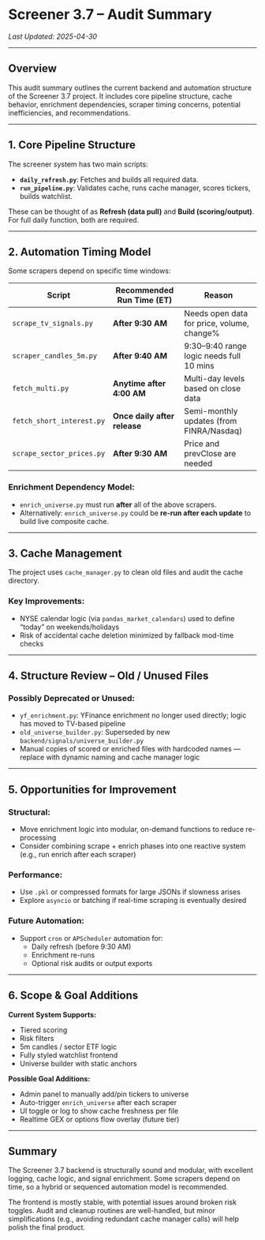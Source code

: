 # Screener 3.7 – Audit Summary
_Last Updated: 2025-04-30_

---

## Overview

This audit summary outlines the current backend and automation structure of the Screener 3.7 project. It includes core pipeline structure, cache behavior, enrichment dependencies, scraper timing concerns, potential inefficiencies, and recommendations.

---

## 1. Core Pipeline Structure

The screener system has two main scripts:

- **`daily_refresh.py`**: Fetches and builds all required data.
- **`run_pipeline.py`**: Validates cache, runs cache manager, scores tickers, builds watchlist.

These can be thought of as **Refresh (data pull)** and **Build (scoring/output)**. For full daily function, both are required.

---

## 2. Automation Timing Model

Some scrapers depend on specific time windows:

| Script                        | Recommended Run Time (ET) | Reason |
|------------------------------|----------------------------|--------|
| `scrape_tv_signals.py`       | **After 9:30 AM**          | Needs open data for price, volume, change% |
| `scraper_candles_5m.py`      | **After 9:40 AM**          | 9:30–9:40 range logic needs full 10 mins |
| `fetch_multi.py`             | **Anytime after 4:00 AM**  | Multi-day levels based on close data |
| `fetch_short_interest.py`    | **Once daily after release** | Semi-monthly updates (from FINRA/Nasdaq) |
| `scrape_sector_prices.py`    | **After 9:30 AM**          | Price and prevClose are needed |

### Enrichment Dependency Model:
- `enrich_universe.py` must run **after** all of the above scrapers.
- Alternatively: `enrich_universe.py` could be **re-run after each update** to build live composite cache.

---

## 3. Cache Management

The project uses `cache_manager.py` to clean old files and audit the cache directory.

### Key Improvements:
- NYSE calendar logic (via `pandas_market_calendars`) used to define “today” on weekends/holidays
- Risk of accidental cache deletion minimized by fallback mod-time checks

---

## 4. Structure Review – Old / Unused Files

### Possibly Deprecated or Unused:
- `yf_enrichment.py`: YFinance enrichment no longer used directly; logic has moved to TV-based pipeline
- `old_universe_builder.py`: Superseded by new `backend/signals/universe_builder.py`
- Manual copies of scored or enriched files with hardcoded names — replace with dynamic naming and cache manager logic

---

## 5. Opportunities for Improvement

### Structural:
- Move enrichment logic into modular, on-demand functions to reduce re-processing
- Consider combining scrape + enrich phases into one reactive system (e.g., run enrich after each scraper)

### Performance:
- Use `.pkl` or compressed formats for large JSONs if slowness arises
- Explore `asyncio` or batching if real-time scraping is eventually desired

### Future Automation:
- Support `cron` or `APScheduler` automation for:
  - Daily refresh (before 9:30 AM)
  - Enrichment re-runs
  - Optional risk audits or output exports

---

## 6. Scope & Goal Additions

**Current System Supports:**
- Tiered scoring
- Risk filters
- 5m candles / sector ETF logic
- Fully styled watchlist frontend
- Universe builder with static anchors

**Possible Goal Additions:**
- Admin panel to manually add/pin tickers to universe
- Auto-trigger `enrich_universe` after each scraper
- UI toggle or log to show cache freshness per file
- Realtime GEX or options flow overlay (future tier)

---

## Summary

The Screener 3.7 backend is structurally sound and modular, with excellent logging, cache logic, and signal enrichment. Some scrapers depend on time, so a hybrid or sequenced automation model is recommended.

The frontend is mostly stable, with potential issues around broken risk toggles. Audit and cleanup routines are well-handled, but minor simplifications (e.g., avoiding redundant cache manager calls) will help polish the final product.
